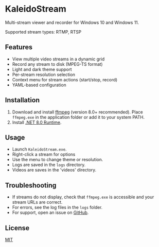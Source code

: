 # KaleidoStream

Multi-stream viewer and recorder for Windows 10 and Windows 11.

Supported stream types: RTMP, RTSP

## Features
- View multiple video streams in a dynamic grid
- Record any stream to disk (MPEG-TS format)
- Light and dark theme support
- Per-stream resolution selection
- Context menu for stream actions (start/stop, record)
- YAML-based configuration

## Installation
1. Download and install [ffmpeg](https://ffmpeg.org/) (version 8.0+ recommended). Place `ffmpeg.exe` in the application folder or add it to your system PATH.
2. Install [.NET 8.0 Runtime](https://dotnet.microsoft.com/en-us/download/dotnet/8.0/runtime).

## Usage
- Launch `KaleidoStream.exe`.
- Right-click a stream for options
- Use the menu to change theme or resolution.
- Logs are saved in the `logs` directory.
- Videos are saves in the 'videos' directory.

## Troubleshooting
- If streams do not display, check that `ffmpeg.exe` is accessible and your stream URLs are correct.
- For errors, see the log files in the `logs` folder.
- For support, open an issue on [GitHub](https://github.com/lechmigdal/KaleidoStream).

## License
[MIT](LICENSE)